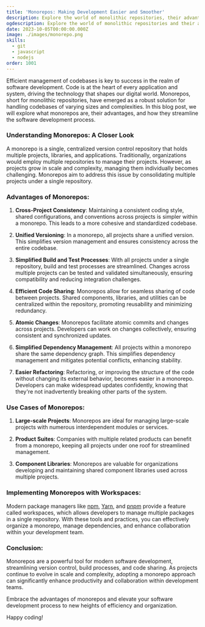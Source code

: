 ```yaml
---
title: 'Monorepos: Making Development Easier and Smoother'
description: Explore the world of monolithic repositories, their advantages, and how they simplify development workflows.
ogdescription: Explore the world of monolithic repositories and their advantages
date: 2023-10-05T00:00:00.000Z
image: ./images/monorepo.png
skills:
  - git
  - javascript
  - nodejs
order: 1001
---
```


Efficient management of codebases is key to success in the realm of software development. Code is at the heart of every application and system, driving the technology that shapes our digital world. Monorepos, short for monolithic repositories, have emerged as a robust solution for handling codebases of varying sizes and complexities. In this blog post, we will explore what monorepos are, their advantages, and how they streamline the software development process.

### Understanding Monorepos: A Closer Look

A monorepo is a single, centralized version control repository that holds multiple projects, libraries, and applications. Traditionally, organizations would employ multiple repositories to manage their projects. However, as projects grow in scale and complexity, managing them individually becomes challenging. Monorepos aim to address this issue by consolidating multiple projects under a single repository.

### Advantages of Monorepos:

1. **Cross-Project Consistency**:
   Maintaining a consistent coding style, shared configurations, and conventions across projects is simpler within a monorepo. This leads to a more cohesive and standardized codebase.

2. **Unified Versioning**:
   In a monorepo, all projects share a unified version. This simplifies version management and ensures consistency across the entire codebase.

3. **Simplified Build and Test Processes**:
   With all projects under a single repository, build and test processes are streamlined. Changes across multiple projects can be tested and validated simultaneously, ensuring compatibility and reducing integration challenges.

4. **Efficient Code Sharing**:
   Monorepos allow for seamless sharing of code between projects. Shared components, libraries, and utilities can be centralized within the repository, promoting reusability and minimizing redundancy.

5. **Atomic Changes**:
   Monorepos facilitate atomic commits and changes across projects. Developers can work on changes collectively, ensuring consistent and synchronized updates.

6. **Simplified Dependency Management**:
   All projects within a monorepo share the same dependency graph. This simplifies dependency management and mitigates potential conflicts, enhancing stability.

7. **Easier Refactoring**:
   Refactoring, or improving the structure of the code without changing its external behavior, becomes easier in a monorepo. Developers can make widespread updates confidently, knowing that they're not inadvertently breaking other parts of the system.

### Use Cases of Monorepos:

1. **Large-scale Projects**:
   Monorepos are ideal for managing large-scale projects with numerous interdependent modules or services.

2. **Product Suites**:
   Companies with multiple related products can benefit from a monorepo, keeping all projects under one roof for streamlined management.

3. **Component Libraries**:
   Monorepos are valuable for organizations developing and maintaining shared component libraries used across multiple projects.

### Implementing Monorepos with Workspaces:

Modern package managers like [npm](https://docs.npmjs.com/cli/v7/using-npm/workspaces), [Yarn](https://yarnpkg.com/features/workspaces), and [pnpm](https://pnpm.io/workspaces) provide a feature called workspaces, which allows developers to manage multiple packages in a single repository. With these tools and practices, you can effectively organize a monorepo, manage dependencies, and enhance collaboration within your development team.

### Conclusion:

Monorepos are a powerful tool for modern software development, streamlining version control, build processes, and code sharing. As projects continue to evolve in scale and complexity, adopting a monorepo approach can significantly enhance productivity and collaboration within development teams.

Embrace the advantages of monorepos and elevate your software development process to new heights of efficiency and organization.

Happy coding!
